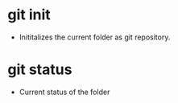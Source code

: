 # git init
- Inititalizes the current folder as git repository.

# git status
- Current status of the folder